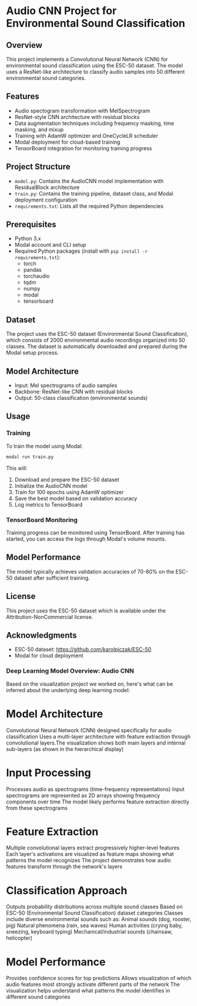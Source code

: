 # Audio CNN Project for Environmental Sound Classification

## Overview
This project implements a Convolutional Neural Network (CNN) for environmental sound classification using the ESC-50 dataset. The model uses a ResNet-like architecture to classify audio samples into 50 different environmental sound categories.

## Features
- Audio spectogram transformation with MelSpectrogram
- ResNet-style CNN architecture with residual blocks
- Data augmentation techniques including frequency masking, time masking, and mixup
- Training with AdamW optimizer and OneCycleLR scheduler
- Modal deployment for cloud-based training
- TensorBoard integration for monitoring training progress

## Project Structure
- `model.py`: Contains the AudioCNN model implementation with ResidualBlock architecture
- `train.py`: Contains the training pipeline, dataset class, and Modal deployment configuration
- `requirements.txt`: Lists all the required Python dependencies

## Prerequisites
- Python 3.x
- Modal account and CLI setup
- Required Python packages (install with `pip install -r requirements.txt`):
  - torch
  - pandas
  - torchaudio
  - tqdm
  - numpy
  - modal
  - tensorboard

## Dataset
The project uses the ESC-50 dataset (Environmental Sound Classification), which consists of 2000 environmental audio recordings organized into 50 classes. The dataset is automatically downloaded and prepared during the Modal setup process.

## Model Architecture
- Input: Mel spectrograms of audio samples
- Backbone: ResNet-like CNN with residual blocks
- Output: 50-class classification (environmental sounds)

## Usage

### Training
To train the model using Modal:

```bash
modal run train.py
```

This will:
1. Download and prepare the ESC-50 dataset
2. Initialize the AudioCNN model
3. Train for 100 epochs using AdamW optimizer
4. Save the best model based on validation accuracy
5. Log metrics to TensorBoard

### TensorBoard Monitoring
Training progress can be monitored using TensorBoard. After training has started, you can access the logs through Modal's volume mounts.

## Model Performance
The model typically achieves validation accuracies of 70-80% on the ESC-50 dataset after sufficient training.

## License
This project uses the ESC-50 dataset which is available under the Attribution-NonCommercial license.

## Acknowledgments
- ESC-50 dataset: https://github.com/karolpiczak/ESC-50
- Modal for cloud deployment
 
### Deep Learning Model Overview: Audio CNN
Based on the visualization project we worked on, here's what can be inferred about the underlying deep learning model:

# Model Architecture
  Convolutional Neural Network (CNN) designed specifically for audio classification
  Uses a multi-layer architecture with feature extraction through convolutional layers.The visualization shows both main layers and internal sub-layers (as shown in the hierarchical display)

# Input Processing
  Processes audio as spectrograms (time-frequency representations)
  Input spectrograms are represented as 2D arrays showing frequency components over time
  The model likely performs feature extraction directly from these spectrograms

# Feature Extraction
Multiple convolutional layers extract progressively higher-level features
Each layer's activations are visualized as feature maps showing what patterns the model recognizes
The project demonstrates how audio features transform through the network's layers

# Classification Approach
  Outputs probability distributions across multiple sound classes
  Based on ESC-50 (Environmental Sound Classification) dataset categories
  Classes include diverse environmental sounds such as:
  Animal sounds (dog, rooster, pig)
  Natural phenomena (rain, sea waves)
  Human activities (crying baby, sneezing, keyboard typing)
  Mechanical/industrial sounds (chainsaw, helicopter)

# Model Performance
  Provides confidence scores for top predictions
  Allows visualization of which audio features most strongly activate different parts of the network
  The visualization helps understand what patterns the model identifies in different sound categories
